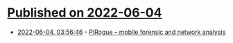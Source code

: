 # [Published on 2022-06-04](index.md)

* [2022-06-04, 03:56:46](https://news.ycombinator.com/item?id=31616837) - [PiRogue – mobile forensic and network analysis](https://piroguetoolsuite.github.io/)
